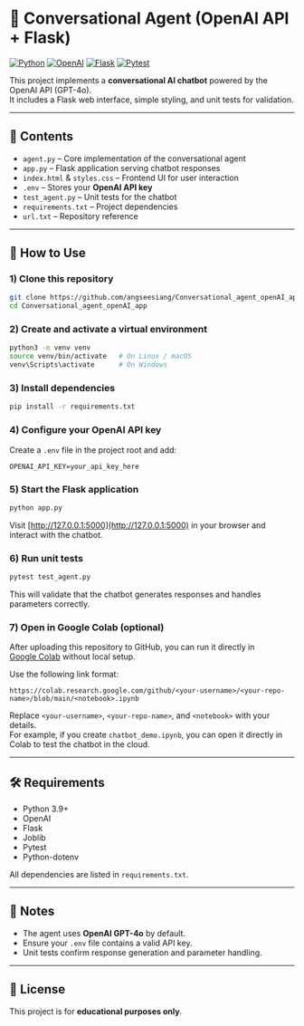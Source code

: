 # 🤖 Conversational Agent (OpenAI API + Flask)

[![Python](https://img.shields.io/badge/Python-3.9%2B-blue)](#)
[![OpenAI](https://img.shields.io/badge/OpenAI-API-green)](#)
[![Flask](https://img.shields.io/badge/Flask-lightgrey)](#)
[![Pytest](https://img.shields.io/badge/Tested-Pytest-orange)](#)

This project implements a **conversational AI chatbot** powered by the OpenAI API (GPT-4o).  
It includes a Flask web interface, simple styling, and unit tests for validation.

---

## 📖 Contents

- `agent.py` – Core implementation of the conversational agent  
- `app.py` – Flask application serving chatbot responses  
- `index.html` & `styles.css` – Frontend UI for user interaction  
- `.env` – Stores your **OpenAI API key**  
- `test_agent.py` – Unit tests for the chatbot  
- `requirements.txt` – Project dependencies  
- `url.txt` – Repository reference  

---

## 🚀 How to Use

### 1) Clone this repository

```bash
git clone https://github.com/angseesiang/Conversational_agent_openAI_app.git
cd Conversational_agent_openAI_app
```

### 2) Create and activate a virtual environment

```bash
python3 -m venv venv
source venv/bin/activate   # On Linux / macOS
venv\Scripts\activate      # On Windows
```

### 3) Install dependencies

```bash
pip install -r requirements.txt
```

### 4) Configure your OpenAI API key

Create a `.env` file in the project root and add:

```env
OPENAI_API_KEY=your_api_key_here
```

### 5) Start the Flask application

```bash
python app.py
```

Visit [http://127.0.0.1:5000](http://127.0.0.1:5000) in your browser and interact with the chatbot.

### 6) Run unit tests

```bash
pytest test_agent.py
```

This will validate that the chatbot generates responses and handles parameters correctly.

### 7) Open in Google Colab (optional)

After uploading this repository to GitHub, you can run it directly in  
[Google Colab](https://colab.research.google.com) without local setup.  

Use the following link format:

```
https://colab.research.google.com/github/<your-username>/<your-repo-name>/blob/main/<notebook>.ipynb
```

Replace `<your-username>`, `<your-repo-name>`, and `<notebook>` with your details.  
For example, if you create `chatbot_demo.ipynb`, you can open it directly in Colab to test the chatbot in the cloud.

---

## 🛠️ Requirements

- Python 3.9+  
- OpenAI  
- Flask  
- Joblib  
- Pytest  
- Python-dotenv  

All dependencies are listed in `requirements.txt`.

---

## 📌 Notes

- The agent uses **OpenAI GPT-4o** by default.  
- Ensure your `.env` file contains a valid API key.  
- Unit tests confirm response generation and parameter handling.  

---

## 📜 License

This project is for **educational purposes only**.
